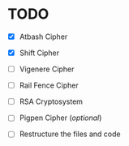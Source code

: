 # TODO
- [x] Atbash Cipher
- [x] Shift Cipher
- [ ] Vigenere Cipher
- [ ] Rail Fence Cipher
- [ ] RSA Cryptosystem
- [ ] Pigpen Cipher (_optional_)

- [ ] Restructure the files and code